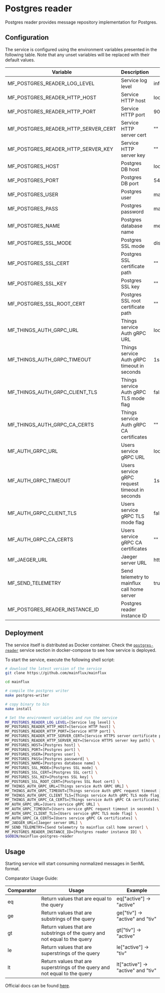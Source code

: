 # Postgres reader

Postgres reader provides message repository implementation for Postgres.

## Configuration

The service is configured using the environment variables presented in the
following table. Note that any unset variables will be replaced with their
default values.

| Variable                            | Description                                   | Default                        |
| ----------------------------------- | --------------------------------------------- | ------------------------------ |
| MF_POSTGRES_READER_LOG_LEVEL        | Service log level                             | info                           |
| MF_POSTGRES_READER_HTTP_HOST        | Service HTTP host                             | localhost                      |
| MF_POSTGRES_READER_HTTP_PORT        | Service HTTP port                             | 9009                           |
| MF_POSTGRES_READER_HTTP_SERVER_CERT | Service HTTP server cert                      | ""                             |
| MF_POSTGRES_READER_HTTP_SERVER_KEY  | Service HTTP server key                       | ""                             |
| MF_POSTGRES_HOST                    | Postgres DB host                              | localhost                      |
| MF_POSTGRES_PORT                    | Postgres DB port                              | 5432                           |
| MF_POSTGRES_USER                    | Postgres user                                 | mainflux                       |
| MF_POSTGRES_PASS                    | Postgres password                             | mainflux                       |
| MF_POSTGRES_NAME                    | Postgres database name                        | messages                       |
| MF_POSTGRES_SSL_MODE                | Postgres SSL mode                             | disabled                       |
| MF_POSTGRES_SSL_CERT                | Postgres SSL certificate path                 | ""                             |
| MF_POSTGRES_SSL_KEY                 | Postgres SSL key                              | ""                             |
| MF_POSTGRES_SSL_ROOT_CERT           | Postgres SSL root certificate path            | ""                             |
| MF_THINGS_AUTH_GRPC_URL             | Things service Auth gRPC URL                  | localhost:7000                 |
| MF_THINGS_AUTH_GRPC_TIMEOUT         | Things service Auth gRPC timeout in seconds   | 1s                             |
| MF_THINGS_AUTH_GRPC_CLIENT_TLS      | Things service Auth gRPC TLS mode flag        | false                          |
| MF_THINGS_AUTH_GRPC_CA_CERTS        | Things service Auth gRPC CA certificates      | ""                             |
| MF_AUTH_GRPC_URL                    | Users service gRPC URL                        | localhost:7001                 |
| MF_AUTH_GRPC_TIMEOUT                | Users service gRPC request timeout in seconds | 1s                             |
| MF_AUTH_GRPC_CLIENT_TLS             | Users service gRPC TLS mode flag              | false                          |
| MF_AUTH_GRPC_CA_CERTS               | Users service gRPC CA certificates            | ""                             |
| MF_JAEGER_URL                       | Jaeger server URL                             | http://jaeger:14268/api/traces |
| MF_SEND_TELEMETRY                   | Send telemetry to mainflux call home server   | true                           |
| MF_POSTGRES_READER_INSTANCE_ID      | Postgres reader instance ID                   |                                |

## Deployment

The service itself is distributed as Docker container. Check the [`postgres-reader`](https://github.com/mainflux/mainflux/blob/master/docker/addons/postgres-reader/docker-compose.yml#L17-L41) service section in
docker-compose to see how service is deployed.

To start the service, execute the following shell script:

```bash
# download the latest version of the service
git clone https://github.com/mainflux/mainflux

cd mainflux

# compile the postgres writer
make postgres-writer

# copy binary to bin
make install

# Set the environment variables and run the service
MF_POSTGRES_READER_LOG_LEVEL=[Service log level] \
MF_POSTGRES_READER_HTTP_HOST=[Service HTTP host] \
MF_POSTGRES_READER_HTTP_PORT=[Service HTTP port] \
MF_POSTGRES_READER_HTTP_SERVER_CERT=[Service HTTPS server certificate path] \
MF_POSTGRES_READER_HTTP_SERVER_KEY=[Service HTTPS server key path] \
MF_POSTGRES_HOST=[Postgres host] \
MF_POSTGRES_PORT=[Postgres port] \
MF_POSTGRES_USER=[Postgres user] \
MF_POSTGRES_PASS=[Postgres password] \
MF_POSTGRES_NAME=[Postgres database name] \
MF_POSTGRES_SSL_MODE=[Postgres SSL mode] \
MF_POSTGRES_SSL_CERT=[Postgres SSL cert] \
MF_POSTGRES_SSL_KEY=[Postgres SSL key] \
MF_POSTGRES_SSL_ROOT_CERT=[Postgres SSL Root cert] \
MF_THINGS_AUTH_GRPC_URL=[Things service Auth GRPC URL] \
MF_THINGS_AUTH_GRPC_TIMEOUT=[Things service Auth gRPC request timeout in seconds] \
MF_THINGS_AUTH_GRPC_CLIENT_TLS=[Things service Auth gRPC TLS mode flag] \
MF_THINGS_AUTH_GRPC_CA_CERTS=[Things service Auth gRPC CA certificates] \
MF_AUTH_GRPC_URL=[Users service gRPC URL] \
MF_AUTH_GRPC_TIMEOUT=[Users service gRPC request timeout in seconds] \
MF_AUTH_GRPC_CLIENT_TLS=[Users service gRPC TLS mode flag] \
MF_AUTH_GRPC_CA_CERTS=[Users service gRPC CA certificates] \
MF_JAEGER_URL=[Jaeger server URL] \
MF_SEND_TELEMETRY=[Send telemetry to mainflux call home server] \
MF_POSTGRES_READER_INSTANCE_ID=[Postgres reader instance ID] \
$GOBIN/mainflux-postgres-reader
```

## Usage

Starting service will start consuming normalized messages in SenML format.

Comparator Usage Guide:

| Comparator | Usage                                                                       | Example                            |
| ---------- | --------------------------------------------------------------------------- | ---------------------------------- |
| eq         | Return values that are equal to the query                                   | eq["active"] -> "active"           |
| ge         | Return values that are substrings of the query                              | ge["tiv"] -> "active" and "tiv"    |
| gt         | Return values that are substrings of the query and not equal to the query   | gt["tiv"] -> "active"              |
| le         | Return values that are superstrings of the query                            | le["active"] -> "tiv"              |
| lt         | Return values that are superstrings of the query and not equal to the query | lt["active"] -> "active" and "tiv" |

Official docs can be found [here](https://docs.mainflux.io).

